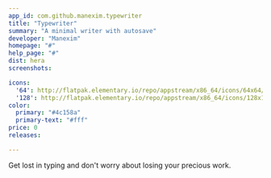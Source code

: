 ```yaml
---
app_id: com.github.manexim.typewriter
title: "Typewriter"
summary: "A minimal writer with autosave"
developer: "Manexim"
homepage: "#"
help_page: "#"
dist: hera
screenshots:

icons:
  '64': http://flatpak.elementary.io/repo/appstream/x86_64/icons/64x64/com.github.manexim.typewriter.png
  '128': http://flatpak.elementary.io/repo/appstream/x86_64/icons/128x128/com.github.manexim.typewriter.png
color:
  primary: "#4c158a"
  primary-text: "#fff"
price: 0
releases:

---
```


Get lost in typing and don't worry about losing your precious work.